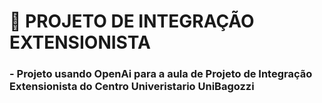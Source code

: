 <h1>🚀 PROJETO DE INTEGRAÇÃO EXTENSIONISTA

<h3> - Projeto usando OpenAi para a aula de Projeto de Integração Extensionista do Centro Univeristario UniBagozzi

